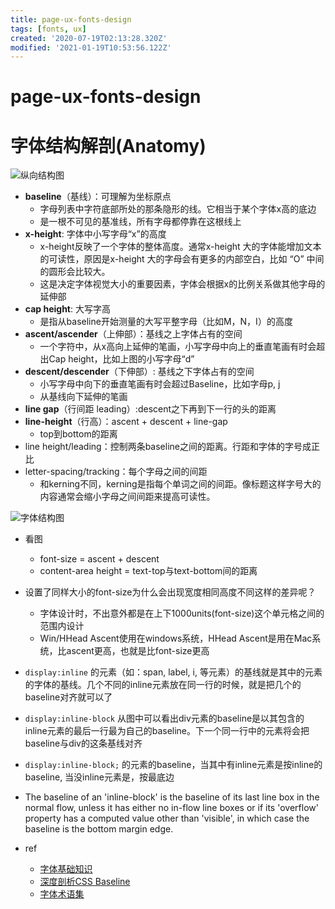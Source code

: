```yaml
---
title: page-ux-fonts-design
tags: [fonts, ux]
created: '2020-07-19T02:13:28.320Z'
modified: '2021-01-19T10:53:56.122Z'
---
```


# page-ux-fonts-design

# 字体结构解剖(Anatomy)

![纵向结构图](https://upload-images.jianshu.io/upload_images/7078482-107d1bab72608f82.jpg)

- **baseline**（基线）：可理解为坐标原点
  - 字母列表中字符底部所处的那条隐形的线。它相当于某个字体x高的底边
  - 是一根不可见的基准线，所有字母都停靠在这根线上
- **x-height**: 字体中小写字母“x”的高度
  - x-height反映了一个字体的整体高度。通常x-height 大的字体能增加文本的可读性，原因是x-height 大的字母会有更多的内部空白，比如 “O” 中间的圆形会比较大。
  - 这是决定字体视觉大小的重要因素，字体会根据x的比例关系做其他字母的延伸部
- **cap height**: 大写字高
  - 是指从baseline开始测量的大写平整字母（比如M，N，I）的高度
- **ascent/ascender**（上伸部）：基线之上字体占有的空间
  - 一个字符中，从x高向上延伸的笔画，小写字母中向上的垂直笔画有时会超出Cap height，比如上图的小写字母“d” 
- **descent/descender**（下伸部）: 基线之下字体占有的空间
  - 小写字母中向下的垂直笔画有时会超过Baseline，比如字母p, j
  - 从基线向下延伸的笔画
- **line gap**（行间距 leading）:descent之下再到下一行的头的距离
- **line-height**（行高）：ascent + descent + line-gap
  - top到bottom的距离
- line height/leading：控制两条baseline之间的距离。行距和字体的字号成正比
- letter-spacing/tracking：每个字母之间的间距
  - 和kerning不同，kerning是指每个单词之间的间距。像标题这样字号大的内容通常会缩小字母之间间距来提高可读性。

![字体结构图](https://pic3.zhimg.com/80/v2-d8ce7c8b9741fa0f5159e9aa5bc2d598_720w.jpg)

- 看图 
  - font-size = ascent + descent
  - content-area height = text-top与text-bottom间的距离

- 设置了同样大小的font-size为什么会出现宽度相同高度不同这样的差异呢？
  - 字体设计时，不出意外都是在上下1000units(font-size)这个单元格之间的范围内设计
  - Win/HHead Ascent使用在windows系统，HHead Ascent是用在Mac系统，比ascent更高，也就是比font-size更高
- `display:inline` 的元素（如：span, label, i, 等元素）的基线就是其中的元素的字体的基线。几个不同的inline元素放在同一行的时候，就是把几个的baseline对齐就可以了
- `display:inline-block` 从图中可以看出div元素的baseline是以其包含的inline元素的最后一行最为自己的baseline。下一个同一行中的元素将会把baseline与div的这条基线对齐
- `display:inline-block;` 的元素的baseline，当其中有inline元素是按inline的baseline, 当没inline元素是，按最底边
- The baseline of an 'inline-block' is the baseline of its last line box in the normal flow, unless it has either no in-flow line boxes or if its 'overflow' property has a computed value other than 'visible', in which case the baseline is the bottom margin edge.

- ref
  - [字体基础知识](https://www.jianshu.com/p/b788f7b188f8)
  - [深度剖析CSS Baseline](https://zhuanlan.zhihu.com/p/30169829)
  - [字体术语集](https://zhuanlan.zhihu.com/p/136840798)
